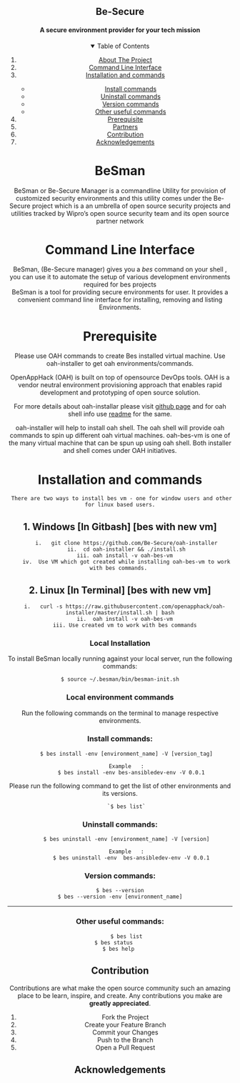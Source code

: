  <h2 align="center">Be-Secure</h2>
   
<p> <center> <h4 align="center"> A secure environment provider for your tech mission </h4> </p>

<!-- TABLE OF CONTENTS -->
<details open="open">
  <summary>Table of Contents</summary>
  <ol>
    <li>
      <a href="#BeSman">About The Project</a>     
    </li>
    <li>
      <a href="#Command-Line-Interface">Command Line Interface</a>
    </li>
    <li><a href="#Installation-and-commands">Installation and commands</a></li>
	       <ul>
        <li><a href="#Install-commands">Install commands</a></li>
	<li><a href="#Uninstall-commands">Uninstall commands</a></li>
        <li><a href="#Version commands">Version commands</a></li>
       <li><a href="#Other useful commands">Other useful commands</a></li>	       
      </ul>
    <li><a href="#Prerequisite">Prerequisite</a></li>
    <li><a href="#Partners">Partners</a></li>
    <li><a href="#Contribution">Contribution</a></li>
    <li><a href="#Acknowledgements">Acknowledgements</a></li>
  </ol>
</details>


<!-- ABOUT THE PROJECT  -->
# BeSman 

BeSman or Be-Secure  Manager is a commandline Utility for provision of customized security environments and this utility comes under the Be-Secure project which is a an umbrella of open source security projects and utilities tracked by Wipro’s open source security team and its open source partner network


<!-- GETTING STARTED -->
# Command Line Interface
BeSman, (Be-Secure manager) gives you a *bes* command on your shell , you can use it to automate the setup of various development environments required for bes projects  
BeSman is a tool for providing secure environments for user. It provides a convenient command line interface for installing, removing and listing Environments.


# Prerequisite

Please use OAH commands to create Bes installed virtual machine. Use oah-installer to get oah environments/commands. 
	
OpenAppHack (OAH) is built on top of opensource DevOps tools. OAH is a vendor neutral environment provisioning approach that enables rapid development and prototyping of open source solution.

For more details about oah-installar please visit [github page](https://github.com/Be-Secure/oah-installer/blob/master/README.md) and for oah shell info use [readme](https://github.com/Be-Secure/oah-shell/blob/master/README.md) for the same.

oah-installer will help to install oah shell.  The oah shell will provide oah commands to spin up different oah virtual machines. oah-bes-vm is one of the many virtual machine that can be spun up using oah shell. Both installer and shell comes under OAH initiatives. 


# Installation and commands 
	 There are two ways to install bes vm - one for window users and other for linux based users.

## 1. Windows [In Gitbash] [bes with new vm]

        i.   git clone https://github.com/Be-Secure/oah-installer
        ii.  cd oah-installer && ./install.sh
        iii. oah install -v oah-bes-vm 
        iv.  Use VM which got created while installing oah-bes-vm to work with bes commands. 

## 2. Linux  [In Terminal] [bes with new vm]

       i.   curl -s https://raw.githubusercontent.com/openapphack/oah-installer/master/install.sh | bash
       ii.  oah install -v oah-bes-vm
       iii. Use created vm to work with bes commands
   

### Local Installation

To install BeSman locally running against your local server, run the following commands:


	$ source ~/.besman/bin/besman-init.sh


### Local environment commands

Run the following commands on the terminal to manage respective environments.

### Install commands:

        $ bes install -env [environment_name] -V [version_tag]

        Example   :
           $ bes install -env bes-ansibledev-env -V 0.0.1

Please run the following command to get the list of other environments and its versions.

	   	`$ bes list`



### Uninstall commands:

        $ bes uninstall -env [environment_name] -V [version]

        Example   :
           $ bes uninstall -env  bes-ansibledev-env -V 0.0.1


### Version commands:

    $ bes --version
    $ bes --version -env [environment_name]

 
____________________

### Other useful commands:        

        $ bes list
        $ bes status        
        $ bes help     


<!-- CONTRIBUTING -->
## Contribution

Contributions are what make the open source community such an amazing place to be learn, inspire, and create. Any contributions you make are **greatly appreciated**.

1. Fork the Project
2. Create your Feature Branch 
3. Commit your Changes
4. Push to the Branch
5. Open a Pull Request

<!-- ACKNOWLEDGEMENTS -->
## Acknowledgements  
